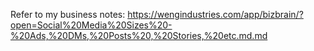 Refer to my business notes: https://wengindustries.com/app/bizbrain/?open=Social%20Media%20Sizes%20-%20Ads,%20DMs,%20Posts%20,%20Stories,%20etc.md.md